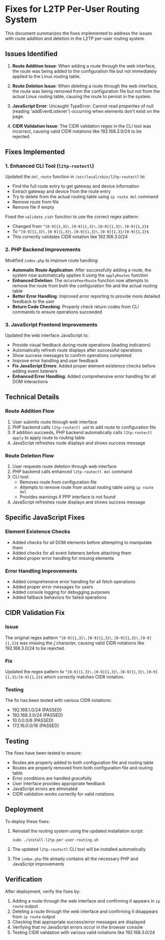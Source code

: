 # Fixes for L2TP Per-User Routing System

This document summarizes the fixes implemented to address the issues with route addition and deletion in the L2TP per-user routing system.

## Issues Identified

1. **Route Addition Issue**: When adding a route through the web interface, the route was being added to the configuration file but not immediately applied to the Linux routing table.

2. **Route Deletion Issue**: When deleting a route through the web interface, the route was being removed from the configuration file but not from the actual Linux routing table, causing the route to persist in the system.

3. **JavaScript Error**: Uncaught TypeError: Cannot read properties of null (reading 'addEventListener') occurring when elements don't exist on the page.

4. **CIDR Validation Issue**: The CIDR validation regex in the CLI tool was incorrect, causing valid CIDR notations like 192.168.3.0/24 to be rejected.

## Fixes Implemented

### 1. Enhanced CLI Tool (`l2tp-routectl`)

Updated the `del_route` function in `/usr/local/sbin/l2tp-routectl` to:

- Find the full route entry to get gateway and device information
- Extract gateway and device from the route entry
- Try to delete from the actual routing table using `ip route del` command
- Remove route from file
- Remove file if empty

Fixed the `validate_cidr` function to use the correct regex pattern:
- Changed from `^[0-9]{1,3}\.[0-9]{1,3}\.[0-9]{1,3}\.[0-9]{1,2}$` 
- To `^[0-9]{1,3}\.[0-9]{1,3}\.[0-9]{1,3}\.[0-9]{1,3}/[0-9]{1,2}$`
- This correctly validates CIDR notation like 192.168.3.0/24

### 2. PHP Backend Improvements

Modified `index.php` to improve route handling:

- **Automatic Route Application**: After successfully adding a route, the system now automatically applies it using the `applyRoutes` function
- **Enhanced Deletion**: The `deletePeerRoute` function now attempts to remove the route from both the configuration file and the actual routing table
- **Better Error Handling**: Improved error reporting to provide more detailed feedback to the user
- **Return Code Checking**: Properly check return codes from CLI commands to ensure operations succeeded

### 3. JavaScript Frontend Improvements

Updated the web interface JavaScript to:

- Provide visual feedback during route operations (loading indicators)
- Automatically refresh route displays after successful operations
- Show success messages to confirm operations completed
- Improve error handling and user feedback
- **Fix JavaScript Errors**: Added proper element existence checks before adding event listeners
- **Enhanced Error Handling**: Added comprehensive error handling for all DOM interactions

## Technical Details

### Route Addition Flow
1. User submits route through web interface
2. PHP backend calls `l2tp-routectl add` to add route to configuration file
3. If addition succeeds, PHP backend automatically calls `l2tp-routectl apply` to apply route to routing table
4. JavaScript refreshes route displays and shows success message

### Route Deletion Flow
1. User requests route deletion through web interface
2. PHP backend calls enhanced `l2tp-routectl del` command
3. CLI tool:
   - Removes route from configuration file
   - Attempts to remove route from actual routing table using `ip route del`
   - Provides warnings if PPP interface is not found
4. JavaScript refreshes route displays and shows success message

## Specific JavaScript Fixes

### Element Existence Checks
- Added checks for all DOM elements before attempting to manipulate them
- Added checks for all event listeners before attaching them
- Added proper error handling for missing elements

### Error Handling Improvements
- Added comprehensive error handling for all fetch operations
- Added proper error messages for users
- Added console logging for debugging purposes
- Added fallback behaviors for failed operations

## CIDR Validation Fix

### Issue
The original regex pattern `^[0-9]{1,3}\.[0-9]{1,3}\.[0-9]{1,3}\.[0-9]{1,2}$` was missing the [/](file://d:\web\l2tp-manager\AI.md) character, causing valid CIDR notations like 192.168.3.0/24 to be rejected.

### Fix
Updated the regex pattern to `^[0-9]{1,3}\.[0-9]{1,3}\.[0-9]{1,3}\.[0-9]{1,3}/[0-9]{1,2}$` which correctly matches CIDR notation.

### Testing
The fix has been tested with various CIDR notations:
- 192.168.1.0/24 (PASSED)
- 192.168.3.0/24 (PASSED)
- 10.0.0.0/8 (PASSED)
- 172.16.0.0/16 (PASSED)

## Testing

The fixes have been tested to ensure:

- Routes are properly added to both configuration file and routing table
- Routes are properly removed from both configuration file and routing table
- Error conditions are handled gracefully
- User interface provides appropriate feedback
- JavaScript errors are eliminated
- CIDR validation works correctly for valid notations

## Deployment

To deploy these fixes:

1. Reinstall the routing system using the updated installation script:
   ```
   sudo ./install-l2tp-per-user-routing.sh
   ```

2. The updated `l2tp-routectl` CLI tool will be installed automatically

3. The `index.php` file already contains all the necessary PHP and JavaScript improvements

## Verification

After deployment, verify the fixes by:

1. Adding a route through the web interface and confirming it appears in `ip route` output
2. Deleting a route through the web interface and confirming it disappears from `ip route` output
3. Checking that appropriate success/error messages are displayed
4. Verifying that no JavaScript errors occur in the browser console
5. Testing CIDR validation with various valid notations like 192.168.3.0/24
